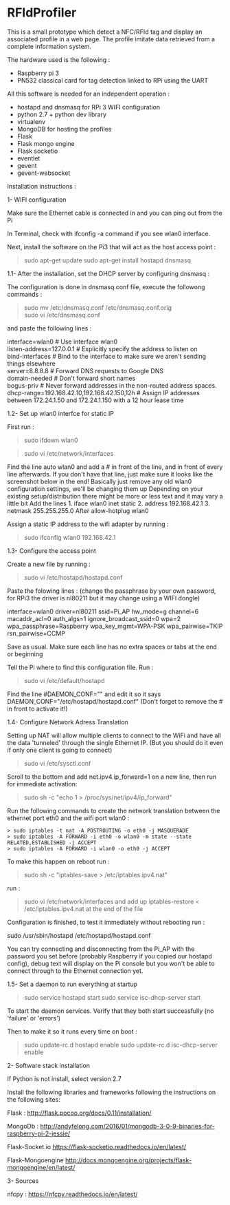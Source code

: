 # RFIdProfiler

This is a small prototype which detect a NFC/RFId tag and display an associated profile in a web page. 
The profile imitate data retrieved from a complete information system.

The hardware used is the following :

- Raspberry pi 3
- PN532 classical card for tag detection linked to RPi using the UART


All this software is needed for an independent operation :

- hostapd and dnsmasq for RPi 3 WIFI configuration
- python 2.7 + python dev library
- virtualenv
- MongoDB for hosting the profiles
- Flask
- Flask mongo engine
- Flask socketio
- eventlet
- gevent
- gevent-websocket


Installation instructions : 

1- WIFI configuration

Make sure the Ethernet cable is connected in and you can ping out from the Pi

In Terminal, check with ifconfig -a command if you see wlan0 interface.

Next, install the software on the Pi3 that will act as the host access point :

> sudo apt-get update
> sudo apt-get install hostapd dnsmasq


1.1- After the installation, set the DHCP server by configuring dnsmasq :

The configuration is done in dnsmasq.conf file, execute the followong commands :

> sudo mv /etc/dnsmasq.conf /etc/dnsmasq.conf.orig  
> sudo vi /etc/dnsmasq.conf

and paste the following lines :

interface=wlan0      # Use interface wlan0  
listen-address=127.0.0.1 # Explicitly specify the address to listen on  
bind-interfaces      # Bind to the interface to make sure we aren't sending things elsewhere  
server=8.8.8.8       # Forward DNS requests to Google DNS  
domain-needed        # Don't forward short names  
bogus-priv           # Never forward addresses in the non-routed address spaces.  
dhcp-range=192.168.42.10,192.168.42.150,12h # Assign IP addresses between 172.24.1.50 and 172.24.1.150 with a 12 hour lease time


1.2- Set up wlan0 interfce for static IP

First run :

> sudo ifdown wlan0

> sudo vi /etc/network/interfaces 

Find the line auto wlan0 and add a # in front of the line, and in front of every line afterwards. If you don't have that line, just make sure it looks like the screenshot below in the end! Basically just remove any old wlan0 configuration settings, we'll be changing them up Depending on your existing setup/distribution there might be more or less text and it may vary a little bit
Add the lines
	1. iface wlan0 inet static
	2.  address 192.168.42.1
	3.  netmask 255.255.255.0
After allow-hotplug wlan0

Assign a static IP address to the wifi adapter by running : 

> sudo ifconfig wlan0 192.168.42.1


1.3- Configure the access point

Create a new file by running :
> sudo vi /etc/hostapd/hostapd.conf

Paste the folowing lines : (change the passphrase by your own password, for RPi3 the driver is nl80211 but it may change using a WIFI dongle)

interface=wlan0
driver=nl80211
ssid=Pi_AP
hw_mode=g
channel=6
macaddr_acl=0
auth_algs=1
ignore_broadcast_ssid=0
wpa=2
wpa_passphrase=Raspberry
wpa_key_mgmt=WPA-PSK
wpa_pairwise=TKIP
rsn_pairwise=CCMP

Save as usual. Make sure each line has no extra spaces or tabs at the end or beginning

Tell the Pi where to find this configuration file. Run : 
> sudo vi /etc/default/hostapd

Find the line #DAEMON_CONF="" and edit it so it says 
DAEMON_CONF="/etc/hostapd/hostapd.conf"
(Don't forget to remove the # in front to activate it!)


1.4- Configure Network Adress Translation

Setting up NAT will allow multiple clients to connect to the WiFi and have all the data 'tunneled' through the single Ethernet IP.
(But you should do it even if only one client is going to connect)

> sudo vi /etc/sysctl.conf

Scroll to the bottom and add net.ipv4.ip_forward=1 
on a new line, then run for immediate activation: 

> sudo sh -c "echo 1 > /proc/sys/net/ipv4/ip_forward"

Run the following commands to create the network translation between the ethernet port eth0 and the wifi port wlan0 : 

	> sudo iptables -t nat -A POSTROUTING -o eth0 -j MASQUERADE
	> sudo iptables -A FORWARD -i eth0 -o wlan0 -m state --state RELATED,ESTABLISHED -j ACCEPT
    > sudo iptables -A FORWARD -i wlan0 -o eth0 -j ACCEPT 

To make this happen on reboot run :
> sudo sh -c "iptables-save > /etc/iptables.ipv4.nat" 

run :  
> sudo vi /etc/network/interfaces and add 
up iptables-restore < /etc/iptables.ipv4.nat
at the end of the file

Configuration is finished, to test it immediately without rebooting run :

sudo /usr/sbin/hostapd /etc/hostapd/hostapd.conf

You can try connecting and disconnecting from the Pi_AP with the password you set before (probably Raspberry if you copied our hostapd config), 
debug text will display on the Pi console but you won't be able to connect through to the Ethernet connection yet. 


1.5- Set a daemon to run everything at startup

> sudo service hostapd start
> sudo service isc-dhcp-server start

To start the daemon services. Verify that they both start successfully (no 'failure' or 'errors')

Then to make it so it runs every time on boot :

> sudo update-rc.d hostapd enable 
> sudo update-rc.d isc-dhcp-server enable 


2- Software stack installation

If Python is not install, select version 2.7

Install the following libraries and frameworks following the instructions on the following sites:

Flask :
http://flask.pocoo.org/docs/0.11/installation/

MongoDb :
http://andyfelong.com/2016/01/mongodb-3-0-9-binaries-for-raspberry-pi-2-jessie/

Flask-Socket.io
https://flask-socketio.readthedocs.io/en/latest/

Flask-Mongoengine
http://docs.mongoengine.org/projects/flask-mongoengine/en/latest/


3- Sources

nfcpy : https://nfcpy.readthedocs.io/en/latest/
